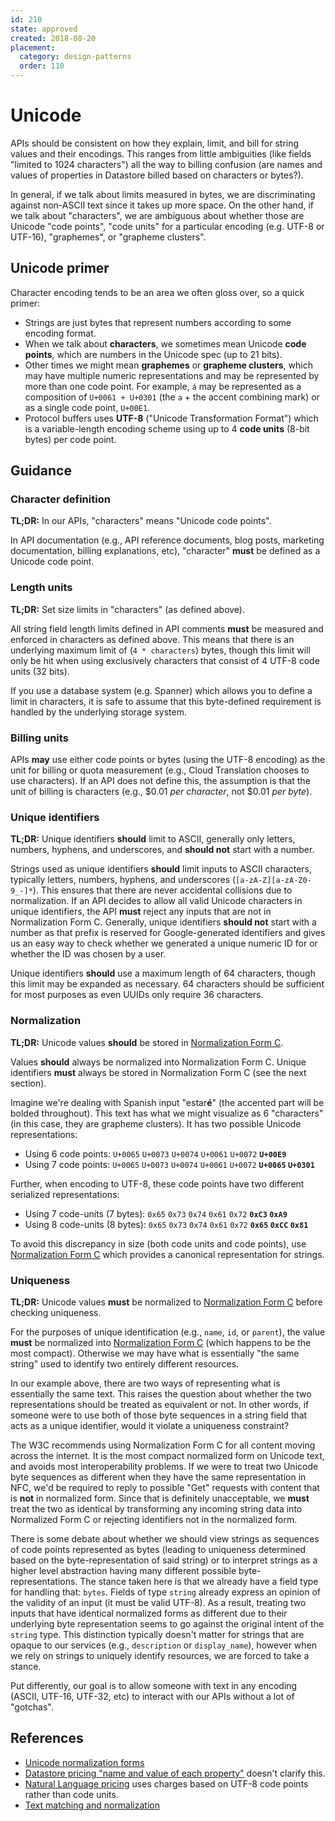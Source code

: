 ```yaml
---
id: 210
state: approved
created: 2018-08-20
placement:
  category: design-patterns
  order: 110
---
```


# Unicode

APIs should be consistent on how they explain, limit, and bill for string
values and their encodings. This ranges from little ambiguities (like fields
"limited to 1024 characters") all the way to billing confusion (are names and
values of properties in Datastore billed based on characters or bytes?).

In general, if we talk about limits measured in bytes, we are discriminating
against non-ASCII text since it takes up more space. On the other hand, if we
talk about "characters", we are ambiguous about whether those are Unicode "code
points", "code units" for a particular encoding (e.g. UTF-8 or UTF-16),
"graphemes", or "grapheme clusters".

## Unicode primer

Character encoding tends to be an area we often gloss over, so a quick primer:

- Strings are just bytes that represent numbers according to some encoding
  format.
- When we talk about **characters**, we sometimes mean Unicode **code points**,
  which are numbers in the Unicode spec (up to 21 bits).
- Other times we might mean **graphemes** or **grapheme clusters**, which may
  have multiple numeric representations and may be represented by more than one
  code point. For example, `á` may be represented as a composition of
  `U+0061 + U+0301` (the `a` + the accent combining mark) or as a single code
  point, `U+00E1`.
- Protocol buffers uses **UTF-8** ("Unicode Transformation Format") which is a
  variable-length encoding scheme using up to 4 **code units** (8-bit bytes)
  per code point.

## Guidance

### Character definition

**TL;DR:** In our APIs, "characters" means "Unicode code points".

In API documentation (e.g., API reference documents, blog posts, marketing
documentation, billing explanations, etc), "character" **must** be defined as a
Unicode code point.

### Length units

**TL;DR:** Set size limits in "characters" (as defined above).

All string field length limits defined in API comments **must** be measured and
enforced in characters as defined above. This means that there is an underlying
maximum limit of (`4 * characters`) bytes, though this limit will only be hit
when using exclusively characters that consist of 4 UTF-8 code units (32 bits).

If you use a database system (e.g. Spanner) which allows you to define a limit
in characters, it is safe to assume that this byte-defined requirement is
handled by the underlying storage system.

### Billing units

APIs **may** use either code points or bytes (using the UTF-8 encoding) as the
unit for billing or quota measurement (e.g., Cloud Translation chooses to use
characters). If an API does not define this, the assumption is that the unit of
billing is characters (e.g., $0.01 _per character_, not $0.01 _per byte_).

### Unique identifiers

**TL;DR:** Unique identifiers **should** limit to ASCII, generally only
letters, numbers, hyphens, and underscores, and **should not** start with a
number.

Strings used as unique identifiers **should** limit inputs to ASCII characters,
typically letters, numbers, hyphens, and underscores
(`[a-zA-Z][a-zA-Z0-9_-]*`). This ensures that there are never accidental
collisions due to normalization. If an API decides to allow all valid Unicode
characters in unique identifiers, the API **must** reject any inputs that are
not in Normalization Form C. Generally, unique identifiers **should not** start
with a number as that prefix is reserved for Google-generated identifiers and
gives us an easy way to check whether we generated a unique numeric ID for or
whether the ID was chosen by a user.

Unique identifiers **should** use a maximum length of 64 characters, though
this limit may be expanded as necessary. 64 characters should be sufficient for
most purposes as even UUIDs only require 36 characters.

### Normalization

**TL;DR:** Unicode values **should** be stored in [Normalization Form C][].

Values **should** always be normalized into Normalization Form C. Unique
identifiers **must** always be stored in Normalization Form C (see the next
section).

Imagine we're dealing with Spanish input "estar<b>é</b>" (the accented part
will be bolded throughout). This text has what we might visualize as 6
"characters" (in this case, they are grapheme clusters). It has two possible
Unicode representations:

- Using 6 code points: `U+0065` `U+0073` `U+0074` `U+0061` `U+0072`
  **`U+00E9`**
- Using 7 code points: `U+0065` `U+0073` `U+0074` `U+0061` `U+0072` **`U+0065`
  `U+0301`**

Further, when encoding to UTF-8, these code points have two different
serialized representations:

- Using 7 code-units (7 bytes): `0x65` `0x73` `0x74` `0x61` `0x72` **`0xC3`
  `0xA9`**
- Using 8 code-units (8 bytes): `0x65` `0x73` `0x74` `0x61` `0x72` **`0x65`
  `0xCC` `0x81`**

To avoid this discrepancy in size (both code units and code points), use
[Normalization Form C][] which provides a canonical representation for strings.

[normalization form c]: https://unicode.org/reports/tr15/

### Uniqueness

**TL;DR:** Unicode values **must** be normalized to [Normalization Form C][]
before checking uniqueness.

For the purposes of unique identification (e.g., `name`, `id`, or `parent`),
the value **must** be normalized into [Normalization Form C][] (which happens
to be the most compact). Otherwise we may have what is essentially "the same
string" used to identify two entirely different resources.

In our example above, there are two ways of representing what is essentially
the same text. This raises the question about whether the two representations
should be treated as equivalent or not. In other words, if someone were to use
both of those byte sequences in a string field that acts as a unique
identifier, would it violate a uniqueness constraint?

The W3C recommends using Normalization Form C for all content moving across the
internet. It is the most compact normalized form on Unicode text, and avoids
most interoperability problems. If we were to treat two Unicode byte sequences
as different when they have the same representation in NFC, we'd be required to
reply to possible "Get" requests with content that is **not** in normalized
form. Since that is definitely unacceptable, we **must** treat the two as
identical by transforming any incoming string data into Normalized Form C or
rejecting identifiers not in the normalized form.

There is some debate about whether we should view strings as sequences of code
points represented as bytes (leading to uniqueness determined based on the
byte-representation of said string) or to interpret strings as a higher level
abstraction having many different possible byte-representations. The stance
taken here is that we already have a field type for handling that: `bytes`.
Fields of type `string` already express an opinion of the validity of an input
(it must be valid UTF-8). As a result, treating two inputs that have identical
normalized forms as different due to their underlying byte representation seems
to go against the original intent of the `string` type. This distinction
typically doesn't matter for strings that are opaque to our services (e.g.,
`description` or `display_name`), however when we rely on strings to uniquely
identify resources, we are forced to take a stance.

Put differently, our goal is to allow someone with text in any encoding (ASCII,
UTF-16, UTF-32, etc) to interact with our APIs without a lot of "gotchas".

## References

- [Unicode normalization forms](https://unicode.org/reports/tr15/)
- [Datastore pricing "name and value of each property"](https://cloud.google.com/datastore/pricing)
  doesn't clarify this.
- [Natural Language pricing](https://cloud.google.com/natural-language/pricing)
  uses charges based on UTF-8 code points rather than code units.
- [Text matching and normalization](https://sites.google.com/a/google.com/intl-eng/apis/matching?pli=1)
